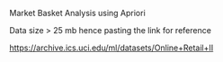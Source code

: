 Market Basket Analysis using Apriori

Data size > 25 mb hence pasting the link for reference

https://archive.ics.uci.edu/ml/datasets/Online+Retail+II
